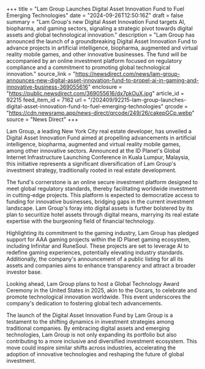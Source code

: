 +++
title = "Lam Group Launches Digital Asset Innovation Fund to Fuel Emerging Technologies"
date = "2024-09-26T12:50:16Z"
draft = false
summary = "Lam Group's new Digital Asset Innovation Fund targets AI, biopharma, and gaming sectors, signaling a strategic pivot towards digital assets and global technological innovation."
description = "Lam Group has announced the launch of a groundbreaking Digital Asset Innovation Fund to advance projects in artificial intelligence, biopharma, augmented and virtual reality mobile games, and other innovative businesses. The fund will be accompanied by an online investment platform focused on regulatory compliance and a commitment to promoting global technological innovation."
source_link = "https://newsdirect.com/news/lam-group-announces-new-digital-asset-innovation-fund-to-propel-ai-in-gaming-and-innovative-business-369055616"
enclosure = "https://public.newsdirect.com/369055616/dx7pkOuX.jpg"
article_id = 92215
feed_item_id = 7162
url = "/202409/92215-lam-group-launches-digital-asset-innovation-fund-to-fuel-emerging-technologies"
qrcode = "https://cdn.newsramp.app/news-direct/qrcode/249/26/cakepGCp.webp"
source = "News Direct"
+++

<p>Lam Group, a leading New York City real estate developer, has unveiled a Digital Asset Innovation Fund aimed at propelling advancements in artificial intelligence, biopharma, augmented and virtual reality mobile games, among other innovative sectors. Announced at the ID Planet's Global Internet Infrastructure Launching Conference in Kuala Lumpur, Malaysia, this initiative represents a significant diversification of Lam Group's investment strategy, traditionally rooted in real estate development.</p><p>The fund's cornerstone is an online secure investment platform designed to meet global regulatory standards, thereby facilitating worldwide investment in cutting-edge projects. This platform is expected to democratize access to funding for innovative businesses, bridging gaps in the current investment landscape. Lam Group's foray into digital assets is further bolstered by its plan to securitize hotel assets through digital means, marrying its real estate expertise with the burgeoning field of financial technology.</p><p>Highlighting its commitment to the gaming industry, Lam Group has pledged support for AAA gaming projects within the ID Planet gaming ecosystem, including Infinitar and RuneSoul. These projects are set to leverage AI to redefine gaming experiences, potentially elevating industry standards. Additionally, the company's announcement of a public listing for all its assets and companies aims to enhance transparency and attract a broader investor base.</p><p>Looking ahead, Lam Group plans to host a Global Technology Award Ceremony in the United States in 2025, akin to the Oscars, to celebrate and promote technological innovation worldwide. This event underscores the company's dedication to fostering global tech advancements.</p><p>The launch of the Digital Asset Innovation Fund by Lam Group is a testament to the shifting dynamics in investment strategies among traditional companies. By embracing digital assets and emerging technologies, Lam Group is not only expanding its portfolio but also contributing to a more inclusive and diversified investment ecosystem. This move could inspire similar shifts across industries, accelerating the adoption of innovative technologies and reshaping the future of global investment.</p>